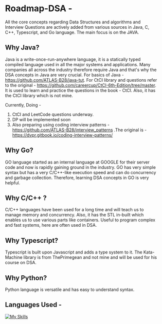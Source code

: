 # Roadmap-DSA - 
All the core concepts regarding Data Structures and algorithms and Interview Questions are actively added from various sources in Java, C, C++, Typescript, and Go language.
The main focus is on the JAVA.
## Why Java?
Java is a write-once-run-anywhere language, it is a statically typed compiled language used in all the major systems and applications.
Many companies all across the industry therefore require Java and that's why the DSA concepts in Java are very crucial.
For basics of Java - https://github.com/ATLAS-B28/java-tut.
For CtCI library and questions refer to the original - https://github.com/careercup/CtCI-6th-Edition/tree/master.
It is used to learn and practice the questions in the book - CtCI.
Also, it has the CtCI library which is not mine.

Currently, Doing -
1. CtCI and LeetCode questions underway.
2. DP will be implemented soon
3. Also preparing using coding interview patterns - https://github.com/ATLAS-B28/interview_patterns .The original is -https://dvpr.gitbook.io/coding-interview-patterns/

## Why Go?
GO language started as an internal language at GOOGLE for their server code and now is rapidly gaining ground in the industry. GO has very simple syntax but 
has a very C/C++-like execution speed and can do concurrency and garbage collection. Therefore, learning DSA concepts in GO is very helpful.

## Why C/C++ ?
C/C++ languages have been used for a long time and will teach us to manage memory and concurrency. Also, it has the STL in-built which enables us to use various parts like containers. Useful to program complex and fast systems, here are often used in DSA.

## Why Typescript? 
Typescript is built upon Javascript and adds a type system to it. 
The Kata-Machine library is from ThePrimegean and not mine and will be used for his course on DSA.

## Why Python?
Python language is versatile and has easy to understand syntax.

## Languages Used - 

[![My Skills](https://skillicons.dev/icons?i=java,go,c,cpp,ts,js,python)](https://skillicons.dev)
